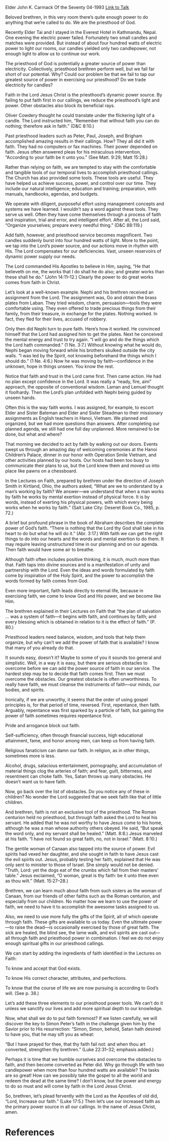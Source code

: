 Elder John K. Carmack
Of the Seventy
04-1993
[Link to Talk](https://www.churchofjesuschrist.org/study/general-conference/1993/04/faith-yields-priesthood-power?lang=eng)

Beloved brethren, in this very room there’s quite enough power to do anything that we’re called to do. We are the priesthood of God.

Recently Elder Tai and I stayed in the Everest Hotel in Kathmandu, Nepal. One evening the electric power failed. Fortunately two small candles and matches were provided. But instead of about four hundred watts of electric power to light our rooms, our candles yielded only two candlepower, not enough light to allow us to continue our work.

The priesthood of God is potentially a greater source of power than electricity. Collectively, priesthood brethren perform well, but we fall far short of our potential. Why? Could our problem be that we fail to tap our greatest source of power in exercising our priesthood? Do we trade electricity for candles?

Faith in the Lord Jesus Christ is the priesthood’s dynamic power source. By failing to put faith first in our callings, we reduce the priesthood’s light and power. Other obstacles also block its beneficial rays.

Oliver Cowdery thought he could translate under the flickering light of a candle. The Lord instructed him, “Remember that without faith you can do nothing; therefore ask in faith.” (D&C 8:10.)

Past priesthood leaders such as Peter, Paul, Joseph, and Brigham accomplished amazing results in their callings. How? They all did it with faith. They had no computers or fax machines. Their power depended on faith. Jesus often answered pleas for his miraculous intervention, “According to your faith be it unto you.” (See Matt. 9:29; Matt 15:28.)

Rather than relying on faith, we are tempted to stay with the comfortable and tangible tools of our temporal lives to accomplish priesthood callings. The Church has also provided some tools. These tools are useful. They have helped us achieve success, power, and control over our time. They include our natural intelligence; education and training; preparation, with manuals, handbooks, agendas, and budgets.

We operate with diligent, purposeful effort using management concepts and systems we have learned. I wouldn’t say a word against these tools. They serve us well. Often they have come themselves through a process of faith and inspiration, trial and error, and intelligent effort. After all, the Lord said, “Organize yourselves; prepare every needful thing.” (D&C 88:119.)

Add faith, however, and priesthood service becomes magnificent. Two candles suddenly burst into four hundred watts of light. More to the point, we tap into the Lord’s power source, and our actions move in rhythm with His. The Lord compensates for our deficiencies. Vast, unseen reservoirs of dynamic power supply our needs.

The Lord commanded His Apostles to believe in Him, saying, “He that believeth on me, the works that I do shall he do also; and greater works than these shall he do.” (John 14:11–12.) Clearly the power to do great works comes from faith in Christ.

Let’s look at a well-known example. Nephi and his brethren received an assignment from the Lord. The assignment was, Go and obtain the brass plates from Laban. They tried wisdom, charm, persuasion—tools they were comfortable using. They even offered to trade precious things from their family, from their treasure, in exchange for the plates. Nothing worked. In fact, they fled for their lives, accused of robbery.

Only then did Nephi turn to pure faith. Here’s how it worked. He convinced himself that the Lord had assigned him to get the plates. Next he conceived the mental energy and trust to try again. “I will go and do the things which the Lord hath commanded.” (1 Ne. 3:7.) Without knowing what he would do, Nephi began moving forward while his brothers skulked outside the city walls. “I was led by the Spirit, not knowing beforehand the things which I should do.” (1 Ne. 4:6.) Now he was moving by faith—confidence in the unknown, hope in things unseen. You know the rest.

Notice that faith and trust in the Lord came first. Then came action. He had no plan except confidence in the Lord. It was really a “ready, fire, aim” approach, the opposite of conventional wisdom. Laman and Lemuel thought it foolhardy. Then the Lord’s plan unfolded with Nephi being guided by unseen hands.

Often this is the way faith works. I was assigned, for example, to escort Elder and Sister Bateman and Elder and Sister Steadman to their missionary assignments as English teachers in Hanoi, Vietnam. We planned and organized, but we had more questions than answers. After completing our planned agenda, we still had one full day unplanned. More remained to be done, but what and where?

That morning we decided to act by faith by walking out our doors. Events swept us through an amazing day of welcoming ceremonies at the Hanoi Children’s Palace, dinner in our honor with Operation Smile Vietnam, and other activities planned by our hosts. Our hosts had been too busy to communicate their plans to us, but the Lord knew them and moved us into place like pawns on a chessboard.

In the Lectures on Faith, prepared by brethren under the direction of Joseph Smith in Kirtland, Ohio, the authors asked, “What are we to understand by a man’s working by faith? We answer—we understand that when a man works by faith he works by mental exertion instead of physical force. It is by words, instead of exerting his physical powers, with which every being works when he works by faith.” (Salt Lake City: Deseret Book Co., 1985, p. 72.)

A brief but profound phrase in the book of Abraham describes the complete power of God’s faith. “There is nothing that the Lord thy God shall take in his heart to do but what he will do it.” (Abr. 3:17.) With faith we can get the right things to do into our hearts and the words and mental exertion to do them. It may require leaving unstructured time in our planning and on our agenda. Then faith would have some air to breathe.

Although faith often includes positive thinking, it is much, much more than that. Faith taps into divine sources and is a manifestation of unity and partnership with the Lord. Even the ideas and words formulated by faith come by inspiration of the Holy Spirit, and the power to accomplish the words formed by faith comes from God.

Even more important, faith leads directly to eternal life, because in exercising faith, we come to know God and His power, and we become like Him.

The brethren explained in their Lectures on Faith that “the plan of salvation … was a system of faith—it begins with faith, and continues by faith; and every blessing which is obtained in relation to it is the effect of faith.” (P. 80.)

Priesthood leaders need balance, wisdom, and tools that help them organize, but why can’t we add the power of faith that is available? I know that many of you already do that.

It sounds easy, doesn’t it? Maybe to some of you it sounds too general and simplistic. Well, in a way it is easy, but there are serious obstacles to overcome before we can add the power source of faith in our service. The hardest step may be to decide that faith comes first. Then we must overcome the obstacles. Our greatest obstacle is often unworthiness. To really have faith, we must cleanse the instruments of faith—our minds, our bodies, and spirits.

Ironically, if we are unworthy, it seems that the order of using gospel principles is, for that period of time, reversed. First, repentance, then faith. Arguably, repentance was first sparked by a particle of faith, but gaining the power of faith sometimes requires repentance first.

Pride and arrogance block out faith.

Self-sufficiency, often through financial success, high educational attainment, fame, and honor among men, can keep us from having faith.

Religious fanaticism can damn our faith. In religion, as in other things, sometimes more is less.

Alcohol, drugs, salacious entertainment, pornography, and accumulation of material things clog the arteries of faith; and fear, guilt, bitterness, and resentment can choke faith. Yes, Satan throws up many obstacles. He doesn’t want us to have faith.

Now, go back over the list of obstacles. Do you notice any of these in children? No wonder the Lord suggested that we seek faith like that of little children.

And brethren, faith is not an exclusive tool of the priesthood. The Roman centurion held no priesthood, but through faith asked the Lord to heal his servant. He added that he was not worthy to have Jesus come to his home, although he was a man whose authority others obeyed. He said, “But speak the word only, and my servant shall be healed.” (Matt. 8:8.) Jesus marveled at his faith. “I have not found so great faith, no, not in Israel.” (Matt. 8:10.)

The gentile woman of Canaan also tapped into the source of power. Evil spirits had vexed her daughter, and she sought in faith to have Jesus cast the evil spirits out. Jesus, probably testing her faith, explained that He was only sent to minister to those of Israel. She simply would not be denied. “Truth, Lord: yet the dogs eat of the crumbs which fall from their masters’ table.” Jesus exclaimed, “O woman, great is thy faith: be it unto thee even as thou wilt.” (Matt. 15:27–28.)

Brethren, we can learn much about faith from such sisters as the woman of Canaan, from our friends of other faiths such as the Roman centurion, and especially from our children. No matter how we learn to use the power of faith, we need to have it to accomplish the awesome tasks assigned to us.

Also, we need to use more fully the gifts of the Spirit, all of which operate through faith. These gifts are available to us today. Even the ultimate power—to raise the dead—is occasionally exercised by those of great faith. The sick are healed, the blind see, the lame walk, and evil spirits are cast out—all through faith and priesthood power in combination. I feel we do not enjoy enough spiritual gifts in our priesthood callings.

We can start by adding the ingredients of faith identified in the Lectures on Faith:





To know and accept that God exists.





To know His correct character, attributes, and perfections.





To know that the course of life we are now pursuing is according to God’s will. (See p. 38.)





Let’s add these three elements to our priesthood power tools. We can’t do it unless we sanctify our lives and add more spiritual depth to our knowledge.

Now, what shall we do to put faith foremost? If we listen carefully, we will discover the key to Simon Peter’s faith in the challenge given him by the Savior prior to His resurrection: “Simon, Simon, behold, Satan hath desired to have you, that he may sift you as wheat:

“But I have prayed for thee, that thy faith fail not: and when thou art converted, strengthen thy brethren.” (Luke 22:31–32; emphasis added.)

Perhaps it is time that we humble ourselves and overcome the obstacles to faith, and then become converted as Peter did. Why go through life with two candlepower when more than four hundred watts are available? The tasks are so great! How can we possibly take the gospel to all the world and redeem the dead at the same time? I don’t know, but the power and energy to do so must and will come by faith in the Lord Jesus Christ.

So, brethren, let’s plead fervently with the Lord as the Apostles of old did, “Lord, Increase our faith.” (Luke 17:5.) Then let’s use our increased faith as the primary power source in all our callings. In the name of Jesus Christ, amen.

# References
